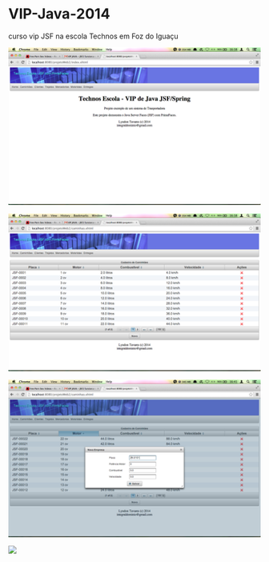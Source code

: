 # VIP-Java-2014
curso vip JSF na escola Technos em Foz do Iguaçu 

 
 ![](tela2-1.png)
 
 ![](tela2-2.png)
 
 ![](tela2-3.png)
 
 ![](tela2-4.png)

